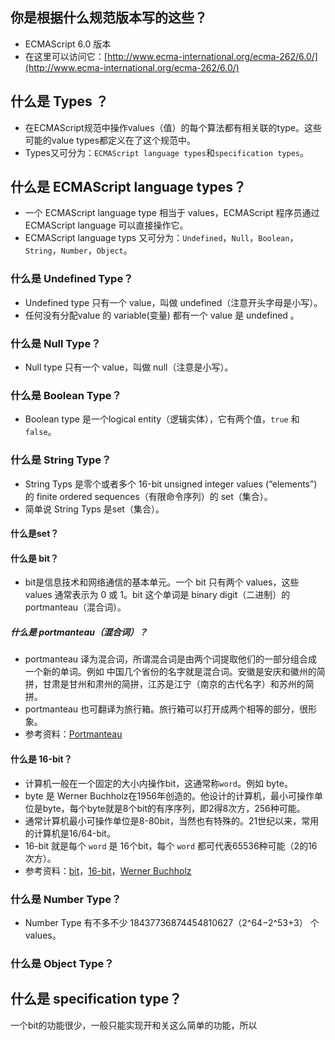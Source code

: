 ## 你是根据什么规范版本写的这些？
* ECMAScript 6.0 版本
* 在这里可以访问它：[http://www.ecma-international.org/ecma-262/6.0/](http://www.ecma-international.org/ecma-262/6.0/)

## 什么是 Types ？
* 在ECMAScript规范中操作values（值）的每个算法都有相关联的type。这些可能的value types都定义在了这个规范中。
* Types又可分为：`ECMAScript language types`和`specification types`。

## 什么是 ECMAScript language types？
* 一个 ECMAScript language type 相当于 values，ECMAScript 程序员通过 ECMAScript language 可以直接操作它。
* ECMAScript language typs 又可分为：`Undefined`，`Null`，`Boolean`，`String`，`Number`，`Object`。

### 什么是 Undefined Type？
* Undefined type 只有一个 value，叫做 undefined（注意开头字母是小写）。
* 任何没有分配value 的 variable(变量) 都有一个 value 是 undefined 。

### 什么是 Null Type？
* Null type 只有一个 value，叫做 null（注意是小写）。

### 什么是 Boolean Type？
* Boolean type 是一个logical entity（逻辑实体），它有两个值，`true` 和 `false`。

### 什么是 String Type？
* String Typs 是零个或者多个 16-bit unsigned integer values (“elements”) 的 finite ordered sequences（有限命令序列）的 set（集合）。
* 简单说 String Typs 是set（集合）。

#### 什么是set？

#### 什么是 bit？
* bit是信息技术和网络通信的基本单元。一个 bit 只有两个 values，这些 values 通常表示为 0 或 1。bit 这个单词是 binary digit（二进制）的 portmanteau（混合词）。


##### 什么是 portmanteau（混合词）？
* portmanteau 译为混合词，所谓混合词是由两个词提取他们的一部分组合成一个新的单词。例如 中国几个省份的名字就是混合词。安徽是安庆和徽州的简拼，甘肃是甘州和肃州的简拼，江苏是江宁（南京的古代名字）和苏州的简拼。
* portmanteau 也可翻译为旅行箱。旅行箱可以打开成两个相等的部分，很形象。
* 参考资料：[Portmanteau](https://en.wikipedia.org/wiki/Portmanteau)

#### 什么是 16-bit？
* 计算机一般在一个固定的大小内操作bit，这通常称`word`。例如 byte。
* byte 是 Werner Buchholz在1956年创造的。他设计的计算机，最小可操作单位是byte，每个byte就是8个bit的有序序列，即2得8次方，256种可能。
* 通常计算机最小可操作单位是8-80bit，当然也有特殊的。21世纪以来，常用的计算机是16/64-bit。
* 16-bit 就是每个 `word` 是 16个bit，每个 `word` 都可代表65536种可能（2的16次方）。
* 参考资料：[bit](https://en.wikipedia.org/wiki/Bit)，[16-bit](https://en.wikipedia.org/wiki/16-bit)，[Werner Buchholz](https://en.wikipedia.org/wiki/Werner_Buchholz)

### 什么是 Number Type？
* Number Type 有不多不少 18437736874454810627（2^64−2^53+3） 个values。

### 什么是 Object Type？

## 什么是 specification type？

一个bit的功能很少，一般只能实现开和关这么简单的功能，所以